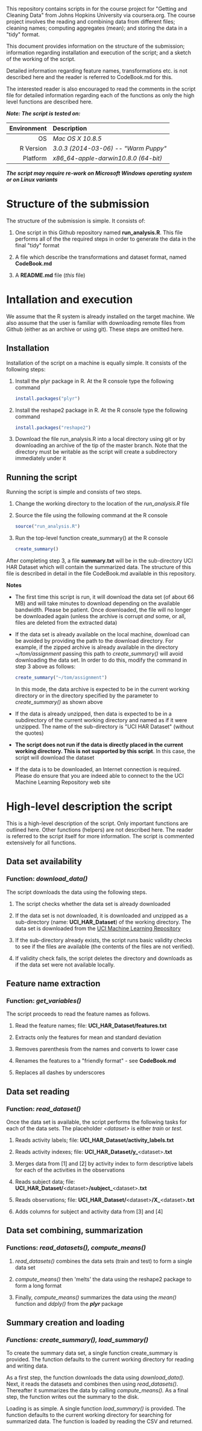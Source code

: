 This repository contains scripts in for the course project for "Getting
and Cleaning Data" from Johns Hopkins University via coursera.org. The
course project involves the reading and combining data from different
files; cleaning names; computing aggregates (mean); and storing the data
in a "tidy" format.

This document provides information on the structure of the submission;
information regarding installation and execution of the script; and a
sketch of the working of the script.

Detailed information regarding feature names, transformations etc. is
not described here and the reader is referred to CodeBook.md for this.

The interested reader is also encouraged to read the comments in the
script file for detailed information regarding each of the functions as
only the high level functions are described here.

***Note: The script is tested on:***

| **Environment**     | **Description**                             |
|--------------------:|:--------------------------------------------|
| OS                  | *Mac OS X 10.8.5*                           |
| R Version           | *3.0.3 (2014-03-06) -- "Warm Puppy"*        |
| Platform            | *x86_64-apple-darwin10.8.0 (64-bit)*        |

***The script may require re-work on Microsoft Windows operating system or
on Linux variants***          

# Structure of the submission

The structure of the submission is simple. It consists of:

1. One script in this Github repository named **run\_analysis.R**. This file 
   performs all of the the required steps in order to generate the data in
   the final "tidy" format

2. A file which describe the transformations and dataset format, named 
   **CodeBook.md**

3. A **README.md** file (*this* file)

# Intallation and execution

We assume that the R system is already installed on the target machine.
We also assume that the user is familiar with downloading remote files
from Github (either as an archive or using git). These steps are omitted
here.

## Installation

Installation of the script on a machine is equally simple. It consists
of the following steps:

1.  Install the plyr package in R. At the R console type the following
    command
    ```R
    install.packages("plyr")
    ```

2.  Install the reshape2 package in R. At the R console type the following
    command
    ```R
    install.packages("reshape2")
    ```

3.  Download the file run\_analysis.R into a local directory using
    git or by downloading an archive of the tip of the master
    branch. Note that the directory must be writable as the script
    will create a subdirectory immediately under it

## Running the script

Running the script is simple and consists of two steps.

1.  Change the working directory to the location of the
    *run\_analysis.R* file

2.  Source the file using the following command at the R console
    ```R
    source("run_analysis.R")
    ```

3.  Run the top-level function create\_summary() at the R console
    ```R
    create_summary()
    ```

After completing step 3, a file **summary.txt** will be in the
sub-directory UCI HAR Dataset which will contain the summarized data.
The structure of this file is described in detail in the file
CodeBook.md available in this repository.

**Notes**

-   The first time this script is run, it will download the data set (of
    about 66 MB) and will take minutes to download depending on the
    available bandwidth. Please be patient. Once downloaded, the file
    will no longer be downloaded again (unless the archive is corrupt
    *and* some, or all, files are deleted from the extracted data)

-   If the data set is already available on the local machine, download
    can be avoided by providing the path to the download directory. For
    example, if the zipped archive is already available in the directory
    *\~/tom/assignment* passing this path to *create\_summary()* will
    avoid downloading the data set. In order to do this, modify the
    command in step 3 above as follows:
    ```R
    create_summary("~/tom/assignment")
    ```
    In this mode, the data archive is expected to be in the current
    working directory or in the directory specified by the parameter
    to *create_summary()* as shown above

-   If the data is already unzipped, then data is expected to be in a
    subdirectory of the current working directory and named as if it
    were unzipped. The name of the sub-directory is "UCI HAR Dataset"
    (without the quotes)

-   **The script does not run if the data is directly placed in the
    current working directory. This is not supported by this script**.
    In this case, the script will download the dataset

-   If the data is to be downloaded, an Internet connection is required.
    Please do ensure that you are indeed able to connect to the the
    UCI Machine Learning Repository web site        

# High-level description the script

This is a high-level description of the script. Only important functions
are outlined here. Other functions (helpers) are not described here. The
reader is referred to the script itself for more information. The script
is commented extensively for all functions.

## Data set availability

### Function: *download\_data()*

The script downloads the data using the following steps.

1.  The script checks whether the data set is already downloaded

2.  If the data set is not downloaded, it is downloaded and unzipped
    as a sub-directory (name: **UCI\_HAR\_Dataset**) of the working
    directory. The data set is downloaded from the [UCI Machine
    Learning Repository][]

3.  If the sub-directory already exists, the script runs basic
    validity checks to see if the files are available (the contents
    of the files are not verified).

4.  If validity check fails, the script deletes the directory and
    downloads as if the data set were not available locally.

## Feature name extraction

### Function: *get\_variables()*

The script proceeds to read the feature names as follows.

1.  Read the feature names;
    file: **UCI\_HAR\_Dataset/features.txt**

2.  Extracts only the features for mean and standard deviation

3.  Removes parenthesis from the names and converts to lower case

4.  Renames the features to a "friendly format" - see **CodeBook.md**

5.  Replaces all dashes by underscores

## Data set reading

### Function: *read\_dataset()*

Once the data set is available, the script performs the following tasks
for each of the data sets. The placeholder *\<dataset\>* is either
*train* or *test.*

1.  Reads activity labels; 
    file: **UCI\_HAR\_Dataset/activity\_labels.txt**

2.  Reads activity indexes; 
    file: **UCI\_HAR\_Dataset/y\_**\<dataset\>**.txt**

3.  Merges data from [1] and [2] by activity index to form
    descriptive labels for each of the activities in the
    observations

4.  Reads subject data; 
    file: **UCI\_HAR\_Dataset/**\<dataset\>**/subject\_**\<dataset\>**.txt**

5.  Reads observations;
    file: **UCI\_HAR\_Dataset/**\<dataset\>**/X\_**\<dataset\>**.txt**

6.  Adds columns for subject and activity data from [3] and [4]

## Data set combining, summarization

### Functions: *read\_datasets(), compute\_means()*

1.  *read_datasets()* combines the data sets (train and test) 
    to form a single data set 

2.  *compute_means()* then 'melts' the data using the reshape2 package
    to form a long format

3.  Finally, *compute_means()* summarizes the data using the *mean()*
    function and *ddply()* from the ***plyr*** package

## Summary creation and loading

### *Functions: create\_summary(), load\_summary()*

To create the summary data set, a single function create\_summary is
provided. The function defaults to the current working directory for
reading and writing data.

As a first step, the function downloads the data using
*download\_data().* Next, it reads the datasets and combines then using
*read\_datasets()*. Thereafter it summarizes the data by calling
*compute\_means().* As a final step, the function writes out the summary
to the disk.

Loading is as simple. A single function *load\_summary()* is provided. The
function defaults to the current working directory for searching for
summarized data. The function is loaded by reading the CSV and returned.

  [UCI Machine Learning Repository]: http://archive.ics.uci.edu/ml/machine-learning-databases/00240/UCI%20HAR%20Dataset.zip
